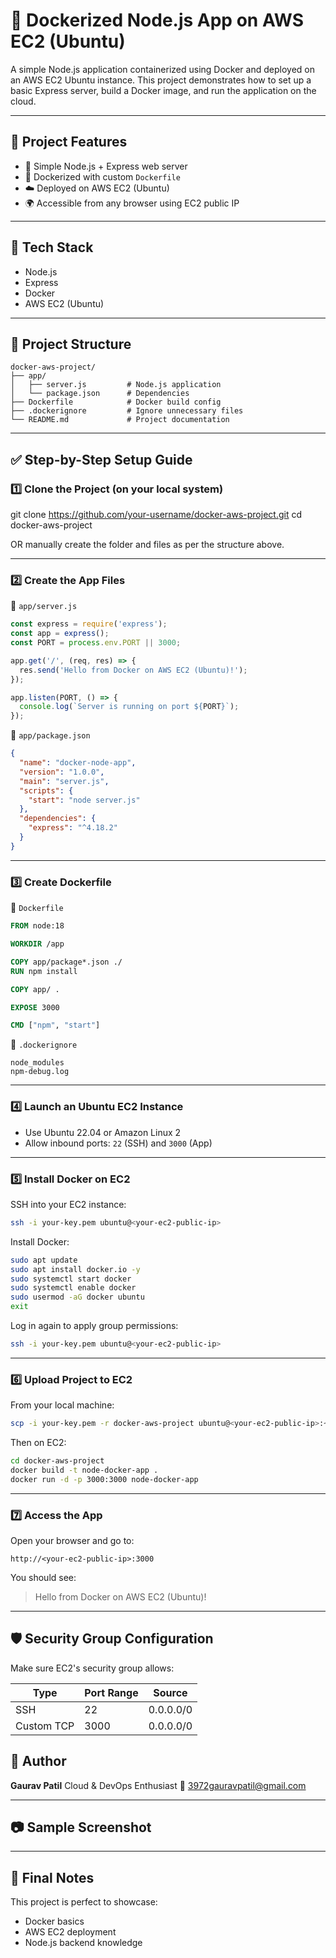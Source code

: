 # 🚀 Dockerized Node.js App on AWS EC2 (Ubuntu)

A simple Node.js application containerized using Docker and deployed on an AWS EC2 Ubuntu instance. This project demonstrates how to set up a basic Express server, build a Docker image, and run the application on the cloud.

---

## 📌 Project Features

- 🧱 Simple Node.js + Express web server
- 🐳 Dockerized with custom `Dockerfile`
- ☁️ Deployed on AWS EC2 (Ubuntu)
- 🌍 Accessible from any browser using EC2 public IP

---

## 🧰 Tech Stack

- Node.js
- Express
- Docker
- AWS EC2 (Ubuntu)

---

## 📁 Project Structure


````
docker-aws-project/
├── app/
│   ├── server.js         # Node.js application
│   └── package.json      # Dependencies
├── Dockerfile            # Docker build config
├── .dockerignore         # Ignore unnecessary files
└── README.md             # Project documentation

````

---

## ✅ Step-by-Step Setup Guide

### 1️⃣ Clone the Project (on your local system)


git clone https://github.com/your-username/docker-aws-project.git
cd docker-aws-project

OR manually create the folder and files as per the structure above.

---

### 2️⃣ Create the App Files

📄 `app/server.js`

```js
const express = require('express');
const app = express();
const PORT = process.env.PORT || 3000;

app.get('/', (req, res) => {
  res.send('Hello from Docker on AWS EC2 (Ubuntu)!');
});

app.listen(PORT, () => {
  console.log(`Server is running on port ${PORT}`);
});
```

📄 `app/package.json`

```json
{
  "name": "docker-node-app",
  "version": "1.0.0",
  "main": "server.js",
  "scripts": {
    "start": "node server.js"
  },
  "dependencies": {
    "express": "^4.18.2"
  }
}
```

---

### 3️⃣ Create Dockerfile

📄 `Dockerfile`

```Dockerfile
FROM node:18

WORKDIR /app

COPY app/package*.json ./
RUN npm install

COPY app/ .

EXPOSE 3000

CMD ["npm", "start"]
```

📄 `.dockerignore`

```
node_modules
npm-debug.log
```

---

### 4️⃣ Launch an Ubuntu EC2 Instance

* Use Ubuntu 22.04 or Amazon Linux 2
* Allow inbound ports: `22` (SSH) and `3000` (App)

---

### 5️⃣ Install Docker on EC2

SSH into your EC2 instance:

```bash
ssh -i your-key.pem ubuntu@<your-ec2-public-ip>
```

Install Docker:

```bash
sudo apt update
sudo apt install docker.io -y
sudo systemctl start docker
sudo systemctl enable docker
sudo usermod -aG docker ubuntu
exit
```

Log in again to apply group permissions:

```bash
ssh -i your-key.pem ubuntu@<your-ec2-public-ip>
```

---

### 6️⃣ Upload Project to EC2

From your local machine:

```bash
scp -i your-key.pem -r docker-aws-project ubuntu@<your-ec2-public-ip>:~
```

Then on EC2:

```bash
cd docker-aws-project
docker build -t node-docker-app .
docker run -d -p 3000:3000 node-docker-app
```

---

### 7️⃣ Access the App

Open your browser and go to:

```
http://<your-ec2-public-ip>:3000
```

You should see:

> Hello from Docker on AWS EC2 (Ubuntu)!

---

## 🛡️ Security Group Configuration

Make sure EC2's security group allows:

| Type       | Port Range | Source    |
| ---------- | ---------- | --------- |
| SSH        | 22         | 0.0.0.0/0 |
| Custom TCP | 3000       | 0.0.0.0/0 |

## 🤝 Author

**Gaurav Patil**
Cloud & DevOps Enthusiast
📧 [3972gauravpatil@gmail.com](mailto:3972gauravpatil@gmail.com)

---

## 📷 Sample Screenshot

---

## 🏁 Final Notes

This project is perfect to showcase:

* Docker basics
* AWS EC2 deployment
* Node.js backend knowledge

